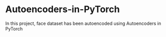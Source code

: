 # Autoencoders-in-PyTorch
In this project, face dataset has been autoencoded using Autoencoders in PyTorch
